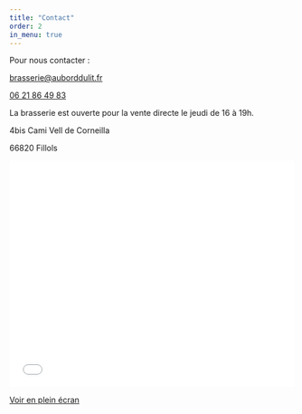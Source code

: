 ```yaml
---
title: "Contact"
order: 2
in_menu: true
---
```

Pour nous contacter :

[brasserie@auborddulit.fr](mailto:brasserie@auborddulit.fr)

[06 21 86 49 83](tel:+33609765593)

La brasserie est ouverte pour la vente directe le jeudi de 16 à 19h.

4bis Cami Vell de Corneilla

66820 Fillols

<iframe width="100%" height="400px" frameborder="0" allowfullscreen allow="geolocation" src="//umap.openstreetmap.fr/fr/map/carte-sans-nom_1033489?scaleControl=false&miniMap=false&scrollWheelZoom=false&zoomControl=true&editMode=disabled&moreControl=true&searchControl=null&tilelayersControl=null&embedControl=null&datalayersControl=true&onLoadPanel=undefined&captionBar=false&captionMenus=true"></iframe><p><a href="//umap.openstreetmap.fr/fr/map/carte-sans-nom_1033489?scaleControl=false&miniMap=false&scrollWheelZoom=true&zoomControl=true&editMode=disabled&moreControl=true&searchControl=null&tilelayersControl=null&embedControl=null&datalayersControl=true&onLoadPanel=undefined&captionBar=false&captionMenus=true">Voir en plein écran</a></p> 